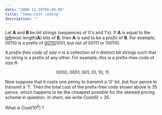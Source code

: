 ```yaml
---
date: "2008-11-29T05:00:00"
title: "Skew-cost coding"
description: ""
---
```


<p>Let <span style="font-weight:bold;">A</span> and <span style="font-weight:bold;">B</span> be bit strings (sequences of 0's and 1's).
If <span style="font-weight:bold;">A</span> is equal to the <span style="text-decoration:underline;">left</span>most length(<span style="font-weight:bold;">A</span>) bits of <span style="font-weight:bold;">B</span>, then <span style="font-weight:bold;">A</span> is said to be a <span style="font-style:italic;">prefix</span> of <span style="font-weight:bold;">B</span>.
For example, 00110 is a prefix of <span style="text-decoration:underline;">00110</span>1001, but not of 00111 or 100110.</p>
<p>A <span style="font-style:italic;">prefix-free code of size</span> <var>n</var> is a collection of <var>n</var> distinct bit strings such that no string is a prefix of any other.  For example, this is a prefix-free code of size 6:</p>
<p style="text-align:center;">0000, 0001, 001, 01, 10, 11</p>
<p>Now suppose that it costs one penny to transmit a '0' bit, but four pence to transmit a '1'.
Then the total cost of the prefix-free code shown above is 35 pence, which happens to be the cheapest possible for the skewed pricing scheme in question.
In short, we write Cost(6) = 35.</p>
<p>What is Cost(10<sup>9</sup>) ?</p>

